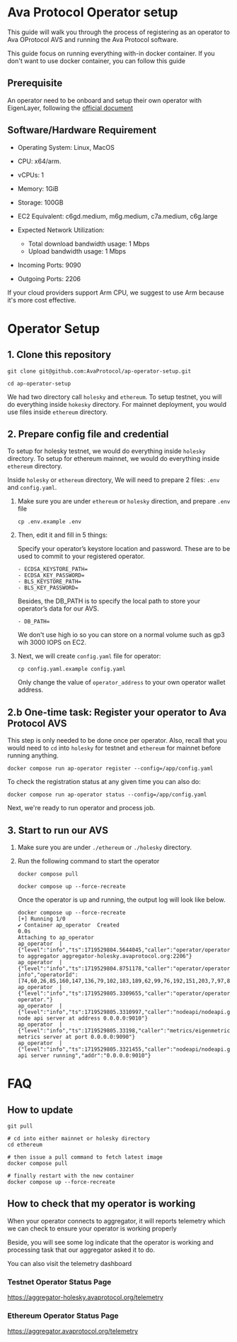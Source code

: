 # Ava Protocol Operator setup

This guide will walk you through the process of registering as an operator to Ava OProtocol AVS and running the Ava Protocol software.

This guide focus on running everything with-in docker container. If you don't
want to use docker container, you can follow this guide 

## Prerequisite

An operator need to be onboard and setup their own operator with EigenLayer,
following the [official
document](https://docs.eigenlayer.xyz/eigenlayer/operator-guides/operator-introduction)

## Software/Hardware Requirement

- Operating System: Linux, MacOS
- CPU: x64/arm. 
- vCPUs: 1
- Memory: 1GiB
- Storage: 100GB
- EC2 Equivalent: c6gd.medium, m6g.medium, c7a.medium, c6g.large
- Expected Network Utilization:
    - Total download bandwidth usage: 1 Mbps
    - Upload bandwidth usage: 1 Mbps

- Incoming Ports: 9090
- Outgoing Ports: 2206

If your cloud providers support Arm CPU, we suggest to use Arm because it's more cost effective.

# Operator Setup

## 1. Clone this repository

```
git clone git@github.com:AvaProtocol/ap-operator-setup.git

cd ap-operator-setup
```

We had two directory call `holesky` and `ethereum`. To setup testnet, you will do
everything inside `hokesky` directory. For mainnet deployment, you would use
files inside `ethereum` directory.


## 2. Prepare config file and credential

To setup for holesky testnet, we would do everything inside `holesky` directory.
To setup for ethereum mainnet, we would do everything inside `ethereum` directory.

Inside `holesky` or `ethereum` directory, We will need to prepare 2 files: `.env` and `config.yaml`.

1. Make sure you are under `ethereum` or `holesky` direction, and prepare `.env` file
    ```
    cp .env.example .env
    ```

2. Then, edit it and fill in 5 things:

    Specify your operator’s keystore location and password. These are to be used to commit to your registered operator.
    ```
    - ECDSA_KEYSTORE_PATH=
    - ECDSA_KEY_PASSWORD=
    - BLS_KEYSTORE_PATH=
    - BLS_KEY_PASSWORD=
    ```

    Besides, the DB_PATH is to specify the local path to store your operator’s data for our AVS.
    ```
    - DB_PATH=
    ```

    We don't use high io so you can store on a normal volume such as gp3 wih 3000
    IOPS on EC2.

3. Next, we will create `config.yaml` file for operator:

    ```
    cp config.yaml.example config.yaml
    ```

    Only change the value of `operator_address` to your own operator wallet address.


## 2.b One-time task: Register your operator to Ava Protocol AVS

This step is only needed to be done once per operator. Also, recall that you
would need to `cd` into `holesky` for testnet and `ethereum` for mainnet before
running anything.


```
docker compose run ap-operator register --config=/app/config.yaml
```

To check the registration status at any given time you can also do:

```
docker compose run ap-operator status --config=/app/config.yaml
```

Next, we're ready to run operator and process job.

## 3. Start to run our AVS
1. Make sure you are under `./ethereum` or `./holesky` directory.
2. Run the following command to start the operator
    ```
    docker compose pull

    docker compose up --force-recreate
    ```

    Once the operator is up and running, the output log will look like below.
    ```
    docker compose up --force-recreate
    [+] Running 1/0
    ✔ Container ap_operator  Created                                                                                                                                                          0.0s 
    Attaching to ap_operator
    ap_operator  | {"level":"info","ts":1719529804.5644045,"caller":"operator/operator.go:263","msg":"Connect to aggregator aggregator-holesky.avaprotocol.org:2206"}
    ap_operator  | {"level":"info","ts":1719529804.8751178,"caller":"operator/operator.go:307","msg":"Operator info","operatorId":[74,60,26,85,160,147,136,79,102,183,189,62,99,76,192,151,203,7,97,85,230,236,25,160,46,242,83,194,177,93,63,163],"operatorAddr":"0x2273e70Ea0F159985a9312e875839CbF242f162e","operatorG1Pubkey":"E([13980129839750270625587959504067205960106881892608925358182969477593110597180,2713793992502006479543294653290264953732656227600455037615150886215476630684])","operatorG2Pubkey":"E([10006440951214432193970386287330007898372605552301114697229665952718363326438+2917899138783614023915162275072742305856792653861495716209344717215206657922*u,20465317265628248898772842070116958367267377808142334627836040792686631701030+11895853732396257221594908719294998059804388586884333547663795174064486592588*u])"}
    ap_operator  | {"level":"info","ts":1719529805.3309655,"caller":"operator/operator.go:330","msg":"Starting operator."}
    ap_operator  | {"level":"info","ts":1719529805.3310997,"caller":"nodeapi/nodeapi.go:104","msg":"Starting node api server at address 0.0.0.0:9010"}
    ap_operator  | {"level":"info","ts":1719529805.33198,"caller":"metrics/eigenmetrics.go:81","msg":"Starting metrics server at port 0.0.0.0:9090"}
    ap_operator  | {"level":"info","ts":1719529805.3321455,"caller":"nodeapi/nodeapi.go:238","msg":"node api server running","addr":"0.0.0.0:9010"}
    ```

# FAQ

## How to update

```
git pull 

# cd into either mainnet or holesky directory
cd ethereum

# then issue a pull command to fetch latest image
docker compose pull

# finally restart with the new container
docker compose up --force-recreate
```

## How to check that my operator is working

When your operator connects to aggregator, it will reports telemetry which we
can check to ensure your operator is working properly

Beside, you will see some log indicate that the operator is working and
processing task that our aggregator asked it to do.

You can also visit the telemetry dashboard

### Testnet Operator Status Page

https://aggregator-holesky.avaprotocol.org/telemetry

### Ethereum Operator Status Page

https://aggregator.avaprotocol.org/telemetry